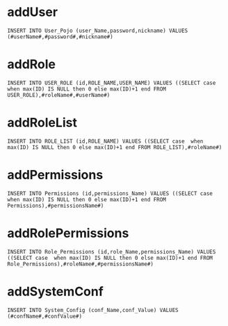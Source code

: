 addUser
===
    
    INSERT INTO User_Pojo (user_Name,password,nickname) VALUES (#userName#,#password#,#nickname#)
    
addRole
===
    
    INSERT INTO USER_ROLE (id,ROLE_NAME,USER_NAME) VALUES ((SELECT case  when max(ID) IS NULL then 0 else max(ID)+1 end FROM USER_ROLE),#roleName#,#userName#)
    
addRoleList
===
    
    INSERT INTO ROLE_LIST (id,ROLE_NAME) VALUES ((SELECT case  when max(ID) IS NULL then 0 else max(ID)+1 end FROM ROLE_LIST),#roleName#)
    
addPermissions
===
    
    INSERT INTO Permissions (id,permissions_Name) VALUES ((SELECT case  when max(ID) IS NULL then 0 else max(ID)+1 end FROM Permissions),#permissionsName#)
    
addRolePermissions
===
    
    INSERT INTO Role_Permissions (id,role_Name,permissions_Name) VALUES ((SELECT case  when max(ID) IS NULL then 0 else max(ID)+1 end FROM Role_Permissions),#roleName#,#permissionsName#)
    
    
addSystemConf
===
    
    INSERT INTO System_Config (conf_Name,conf_Value) VALUES (#confName#,#confValue#)